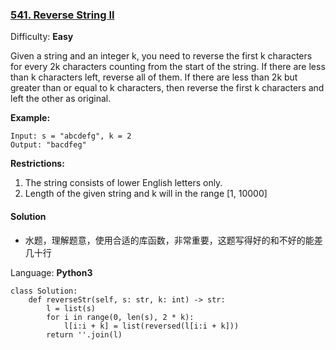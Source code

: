 ### [541\. Reverse String II](https://leetcode.com/problems/reverse-string-ii/)

Difficulty: **Easy**

Given a string and an integer k, you need to reverse the first k characters for every 2k characters counting from the start of the string. If there are less than k characters left, reverse all of them. If there are less than 2k but greater than or equal to k characters, then reverse the first k characters and left the other as original.

**Example:**  

```
Input: s = "abcdefg", k = 2
Output: "bacdfeg"
```

**Restrictions:**

1.  The string consists of lower English letters only.
2.  Length of the given string and k will in the range [1, 10000]


#### Solution
- 水题，理解题意，使用合适的库函数，非常重要，这题写得好的和不好的能差几十行

Language: **Python3**

```python3
class Solution:
    def reverseStr(self, s: str, k: int) -> str:
        l = list(s)
        for i in range(0, len(s), 2 * k):
            l[i:i + k] = list(reversed(l[i:i + k]))
        return ''.join(l)
```